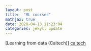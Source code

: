 ```yaml
---
layout: post
title:  "ML courses"
mathjax: true
date: 2020-04-13 11:23:04 
categories: jekyll update
---
```

[Learning from data (Caltech)] [caltech]


[caltech]: https://work.caltech.edu/telecourse.html
